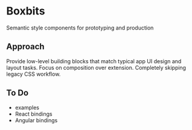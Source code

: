 # Boxbits

Semantic style components for prototyping and production

## Approach

Provide low-level building blocks that match typical app UI design and layout tasks. Focus on composition over extension. Completely skipping legacy CSS workflow.

## To Do

* examples
* React bindings
* Angular bindings
